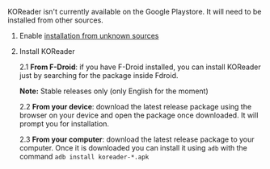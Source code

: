 KOReader isn't currently available on the Google Playstore. It will need to be installed from other sources.

1. Enable [installation from unknown sources](https://www.androidcentral.com/unknown-sources)

2. Install KOReader

    2.1 **From F-Droid**: if you have F-Droid installed, you can install KOReader just by searching for the package inside Fdroid.

    **Note:** Stable releases only (only English for the moment)

    2.2 **From your device**: download the latest release package using the browser on your device and open the package once downloaded. It will prompt you for installation.

    2.3 **From your computer**: download the latest release package to your computer. Once it is downloaded you can install it using `adb` with the command `adb install koreader-*.apk`
